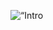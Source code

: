 <p align=“center”>
<img src="https://raw.githubusercontent.com/NerfGuns/NerfeGuns/ProfileBranch/NerfeGuns Banner.jpg" width=“100%” title=“Intro Card” alt=“Intro Card”>
</p>